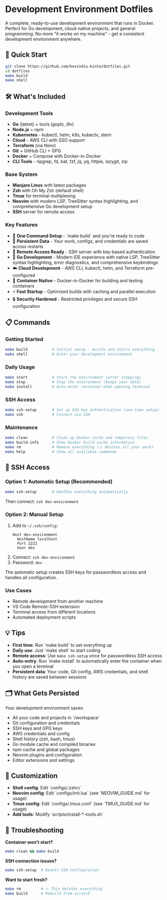 # Development Environment Dotfiles

A complete, ready-to-use development environment that runs in Docker. Perfect for Go development, cloud-native projects, and general programming. No more "it works on my machine" - get a consistent development environment anywhere.

## 🚀 Quick Start

```bash
git clone https://github.com/kevindiu-kinto/dotfiles.git
cd dotfiles
make build
make shell
```

## 🛠 What's Included

### Development Tools
- **Go** (latest) + tools (gopls, dlv)
- **Node.js** + npm 
- **Kubernetes** - kubectl, helm, k9s, kubectx, stern
- **Cloud** - AWS CLI with SSO support
- **Terraform** (via tfenv)
- **Git** + GitHub CLI + GPG
- **Docker** + Compose with Docker-in-Docker
- **CLI Tools** - ripgrep, fd, bat, fzf, jq, yq, httpie, lazygit, zip

### Base System
- **Manjaro Linux** with latest packages
- **Zsh** with Oh My Zsh (default shell)
- **Tmux** for terminal multiplexing
- **Neovim** with modern LSP, TreeSitter syntax highlighting, and comprehensive Go development setup
- **SSH** server for remote access

### Key Features
- 🚀 **One Command Setup** - \`make build\` and you're ready to code
- 💾 **Persistent Data** - Your work, configs, and credentials are saved across restarts
- 🔑 **Remote Access Ready** - SSH server with key-based authentication
- 🐹 **Go Development** - Modern IDE experience with native LSP, TreeSitter syntax highlighting, error diagnostics, and comprehensive keybindings
- ☁️ **Cloud Development** - AWS CLI, kubectl, helm, and Terraform pre-configured
- 🐳 **Container Native** - Docker-in-Docker for building and testing containers
- ⚡ **Fast Startup** - Optimized builds with caching and parallel execution
- 🔒 **Security Hardened** - Restricted privileges and secure SSH configuration

## 📋 Commands

### Getting Started
```bash
make build           # Initial setup - builds and starts everything
make shell           # Enter your development environment
```

### Daily Usage
```bash
make start           # Start the environment (after stopping)
make stop            # Stop the environment (keeps your data)
make install         # Auto-enter container when opening terminal
```

### SSH Access
```bash
make ssh-setup       # Set up SSH key authentication (one-time setup)
make ssh             # Connect via SSH
```

### Maintenance
```bash
make clean           # Clean up Docker cache and temporary files
make build-info      # Show Docker build cache information
make rm              # Remove everything (⚠️ deletes all your work)
make help            # Show all available commands
```

## 🔐 SSH Access

### Option 1: Automatic Setup (Recommended)
```bash
make ssh-setup       # Handles everything automatically
```
Then connect: `ssh dev-environment`

### Option 2: Manual Setup
1. Add to `~/.ssh/config`:
   ```
   Host dev-environment
     HostName localhost
     Port 2222
     User dev
   ```
2. Connect: `ssh dev-environment`
3. Password: `dev`

The automatic setup creates SSH keys for passwordless access and handles all configuration.

### Use Cases
- Remote development from another machine
- VS Code Remote-SSH extension
- Terminal access from different locations
- Automated deployment scripts

## 💡 Tips

- **First time**: Run \`make build\` to set everything up
- **Daily use**: Just \`make shell\` to start coding
- **Remote access**: Use `make ssh-setup` once for passwordless SSH access
- **Auto-entry**: Run \`make install\` to automatically enter the container when you open a terminal
- **Persistent data**: Your code, Git config, AWS credentials, and shell history are saved between sessions

## 🗂 What Gets Persisted

Your development environment saves:
- All your code and projects in \`/workspace\`
- Git configuration and credentials
- SSH keys and GPG keys
- AWS credentials and config
- Shell history (zsh, bash, tmux)
- Go module cache and compiled binaries
- npm cache and global packages
- Neovim plugins and configuration
- Editor extensions and settings

## 🔧 Customization

- **Shell config**: Edit \`configs/.zshrc\`
- **Neovim config**: Edit \`configs/init.lua\` (see \`NEOVIM_GUIDE.md\` for usage)
- **Tmux config**: Edit \`configs/.tmux.conf\` (see \`TMUX_GUIDE.md\` for usage)
- **Add tools**: Modify \`scripts/install-*-tools.sh\`

## 🐛 Troubleshooting

**Container won't start?**
```bash
make clean && make build
```

**SSH connection issues?**
```bash
make ssh-setup  # Resets SSH configuration
```

**Want to start fresh?**
```bash
make rm         # ⚠️ This deletes everything
make build      # Rebuild from scratch
```
